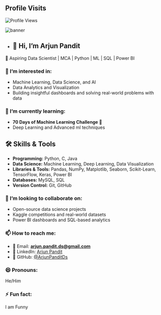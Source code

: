 

## Profile Visits

![Profile Views](https://visitor-badge.laobi.icu/badge?page_id=ArjunPanditDs)

![banner](https://github.com/user-attachments/assets/dc0eee15-ebc2-49ab-9115-006932157406)


- ## 👋 Hi, I’m Arjun Pandit  
🚀 Aspiring Data Scientist | MCA | Python | ML | SQL | Power BI  

### 👀 I’m interested in:
- Machine Learning, Data Science, and AI  
- Data Analytics and Visualization  
- Building insightful dashboards and solving real-world problems with data  

### 🌱 I’m currently learning:
- **70 Days of Machine Learning Challenge** 📅  
- Deep Learning and Advanced ml techniques

## 🛠 Skills & Tools  

- **Programming:** Python, C, Java  
- **Data Science:** Machine Learning, Deep Learning, Data Visualization  
- **Libraries & Tools:** Pandas, NumPy, Matplotlib, Seaborn, Scikit-Learn, TensorFlow, Keras, Power BI  
- **Databases:** MySQL, SQL  
- **Version Control:** Git, GitHub  


### 💞️ I’m looking to collaborate on:
- Open-source data science projects  
- Kaggle competitions and real-world datasets  
- Power BI dashboards and SQL-based analytics  

### 📫 How to reach me:
- 📧 Email: **arjun.pandit.ds@gmail.com**  
- 💼 LinkedIn: [Arjun Pandit](https://www.linkedin.com/in/ap3212227/)  
- 🔗 GitHub: [@ArjunPanditDs](https://github.com/ArjunPanditDs)  

### 😄 Pronouns:  
He/Him  

### ⚡ Fun fact:  
I am Funny
